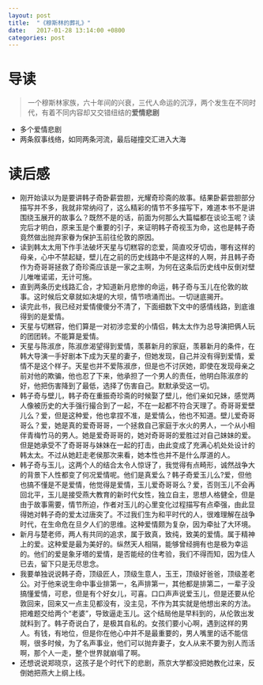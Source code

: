 ```yaml
---
layout: post
title:  "《穆斯林的葬礼》"
date:   2017-01-28 13:14:00 +0800
categories: post
---
```

# 导读

> 一个穆斯林家族，六十年间的兴衰，三代人命运的沉浮，两个发生在不同时代，有着不同内容却又交错纽结的**爱情悲剧**

* 多个爱情悲剧
* 两条叙事线络，如同两条河流，最后碰撞交汇进入大海

# 读后感
* 刚开始读以为是要讲韩子奇卧薪尝胆，光耀奇珍斋的故事。结果卧薪尝胆部分描写并不多，我就非常纳闷了，这么精彩的情节不多描写下，难道本书不是讲围绕玉展开的故事么？既然不是的话，前面为何那么大篇幅都在谈论玉呢？读完后才明白，原来玉是个重要的引子，来证明韩子奇视玉为命，这也是韩子奇竟然做出抛弃家眷为保护玉前往伦敦的原因。
* 读到韩太太用下作手法破坏天星与切糕容的恋爱，简直咬牙切齿，哪有这样的母亲，心中不禁起疑，壁儿在之前的历史线路中不是这样的人啊，并且韩子奇作为奇哥哥拯救了奇珍斋应该是一家之主啊，为何在这条后历史线中反倒对壁儿唯唯诺诺，无计可施。
* 直到两条历史线路汇合，才知道新月悲惨的命运，韩子奇与玉儿在伦敦的故事。这时候后文章就如决堤的大坝，情节喷涌而出。一切谜底揭开。
* 读完此书，我已经对爱情傻傻分不清了，下面细数下文中的感情线路，到底谁得到的是爱情。
* 天星与切糕容，他们算是一对初涉恋爱的小情侣，韩太太作为总导演把俩人玩的团团转。不能算是爱情。
* 天星与陈淑彦，陈淑彦渴望得到爱情，羡慕新月的家庭，羡慕新月的条件，在韩大导演一手好剧本下成为天星的妻子，但她发现，自己并没有得到爱情，爱情不是这个样子。天星也并不爱陈淑彦，但是也不讨厌她，即使在发现母亲之前对他的欺骗，他也忍了下来，他承担了一个男人的责任，他明白陈淑彦的好，他把伤害降到了最低，选择了伤害自己。默默承受这一切。
* 韩子奇与壁儿，韩子奇在重振奇珍斋的时候娶了壁儿，他们亲如兄妹，感觉两人像被历史的大手强行撮合到了一起，不在一起都不符合天理了。奇哥哥爱壁儿么？爱，但是这种爱，他也拿捏不准，是爱情么，他也不知道。壁儿爱奇哥哥么？爱，她是真的爱奇哥哥，一个拯救自己家庭于水火的男人，一个从小相伴青梅竹马的男人。她是爱奇哥哥的，她对奇哥哥的爱胜过对自己妹妹的爱。但是她承受不了奇哥哥与妹妹在一起的打击，由此变成了充满心机处处设计的韩太太。不过从她赶走老侯那次来看，她本性也并不是什么厚道的人。
* 韩子奇与玉儿，这两个人的结合太令人惊讶了，我觉得有点畸形，诚然战争大的背景下人性都变了何况爱情呢。他们是真爱么？韩子奇爱玉儿么?爱，但他也搞不懂是不是爱情，他觉得是爱情，玉儿爱奇哥哥么？爱，否则玉儿不会再回北平，玉儿是接受燕大教育的新时代女性，独立自主，思想人格健全，但是由于故事需要，情节所迫，作者对玉儿的心里变化过程描写有点牵强，由此显得她对韩子奇的爱太过唐突了。不过我们生为和平时代的人，很难理解在战争时代，在生命危在旦夕人们的思维。这种爱情颇为复杂，因为牵扯了大环境。
* 新月与楚老师，两人有共同的追求，属于致真，致纯，致美的爱情。属于精神上的爱。这种爱是最为美好的。纵然天人相隔，能够曾经拥有也是极为幸运的。他们的爱是象牙塔的爱情，是否能经的住考验，我们不得而知，因为佳人已去，留下只是无尽思念。
* 我要单独说说韩子奇，顶级匠人，顶级生意人，玉王，顶级好爸爸，顶级差老公。对于他来说生命中事业排第一，名声排第一，其他都是排第二，一辈子没搞懂爱情，可悲，但是有个好女儿，可喜。口口声声说爱玉儿，但是还要从伦敦回来，回来又一点主见都没有，没主见，不作为其实就是他想出来的方法。把难题交给两个“老婆”，导致逼走玉儿。这个结局他是早料到的，从伦敦出发就料到了。韩子奇说白了，是极其自私的。女孩们要小心啊，遇到这样的男人。有钱，有地位，但是你在他心中并不是最重要的，男人嘴里的话不能信啊，很多时候，为了名声事业，他们可以抛弃妻子，女人从来不要为别人而活啊，那个人一走，整个世界就崩塌了啊。
* 还想说说郑晓京，这孩子是个时代下的悲剧，燕京大学都没把她教化过来，反倒她把燕大上纲上线。
 















